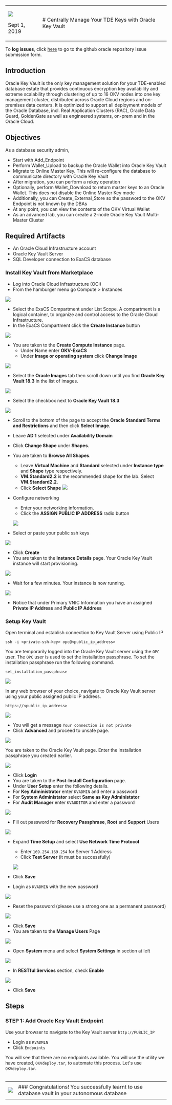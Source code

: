 <table class="tbl-heading"><tr><td class="td-logo">

![](./images/obe_tag.png)

Sept 1, 2019
</td>
<td class="td-banner">
# Centrally Manage Your TDE Keys with Oracle Key Vault
</td></tr><table>

To **log issues**, click [here](https://github.com/oracle/learning-library/issues/new) to go to the github oracle repository issue submission form.

## Introduction

Oracle Key Vault is the only key management solution for your TDE-enabled database estate that provides continuous encryption key availability and extreme scalability through clustering of up to 16 OKV nodes into one key management cluster, distributed across Oracle Cloud regions and on-premises data centers. It is optimized to support all deployment models of the Oracle Database, incl. Real Application Clusters (RAC), Oracle Data Guard, GoldenGate as well as engineered systems, on-prem and in the Oracle Cloud.

## Objectives

As a database security admin,

- Start with Add_Endpoint
- Perform Wallet_Upload to backup the Oracle Wallet into Oracle Key Vault
- Migrate to Online Master Key. This will re-configure the database to communicate directory with Oracle Key Vault
- After migration, you can perform a rekey operation
- Optionally, perform Wallet_Download to return master keys to an Oracle Wallet. This does not disable the Online Master Key mode
- Additionally, you can Create_External_Store so the password to the OKV Endpoint is not known by the DBAs
- At any point, you can view the contents of the OKV Virtual Wallet
- As an advanced lab, you can create a 2-node Oracle Key Vault Multi-Master Cluster


## Required Artifacts

- An Oracle Cloud Infrastructure account
- Oracle Key Vault Server
- SQL Developer connection to ExaCS database


### Install Key Vault from Marketplace

- Log into Oracle Cloud Infrastructure (OCI)
- From the hamburger menu go Compute > Instances

![](./images/dbsec/okv/instances.png)

- Select the ExaCS Compartment under List Scope. A compartment is a logical container, to organize and control access to the Oracle Cloud Infrastructure.
- In the ExaCS Compartment click the **Create Instance** button

![](./images/dbsec/okv/create-instance.png)

- You are taken to the **Create Compute Instance** page.
  - Under Name enter **OKV-ExaCS**
  - Under **Image or operating system** click **Change Image**

 ![](./images/dbsec/okv/change-image.png)
  - Select the **Oracle Images** tab then scroll down until you find  **Oracle Key Vault 18.3** in the list of images.

  ![](./images/dbsec/okv/oracle-images-tab.png)
  - Select the checkbox next to **Oracle Key Vault 18.3**

  ![](./images/dbsec/okv/okv-checkbox.png)
  - Scroll to the bottom of the page to accept the **Oracle Standard Terms and Restrictions** and then click **Select Image**.
- Leave **AD 1** selected under **Availability Domain**
- Click **Change Shape** under **Shapes**.
- You are taken to **Browse All Shapes**.
  - Leave **Virtual Machine** and **Standard** selected under **Instance type** and **Shape** type respectively.
  - **VM.Standard2.2** is the recommended shape for the lab. Select **VM.Standard2.2**.
  - Click **Select Shape**
![](./images/dbsec/okv/vm-shapes.png)

- Configure networking
  - Enter your networking information.
  - Click the **ASSIGN PUBLIC IP ADDRESS** radio button

  ![](./images/dbsec/okv/configure-networking.png)

- Select or paste your public ssh keys

![](./images/dbsec/okv/ssh-key.png)

- Click **Create**
- You are taken to the **Instance Details** page. Your Oracle Key Vault instance will start provisioning.

![](./images/dbsec/okv/okv-provisioning.png)

- Wait for a few minutes. Your instance is now running.

![](./images/dbsec/okv/okv-running.png)

- Notice that under Primary VNIC Information you have an assigned **Private IP Address** and **Public IP Address**

### Setup Key Vault

Open terminal and establish connection to Key Vault Server using Public IP
```
ssh -i <private-ssh-key> opc@<public_ip_address>
```

You are temporarily logged into the Oracle Key Vault server using the `OPC` user. The `OPC` user is used to set the installation passphrase. To set the installation passphrase run the following command.

```
set_installation_passphrase
```

![](./images/dbsec/okv/set-okv-pass.png)

In any web browser of your choice, navigate to Oracle Key Vault server using your public assigned public IP address.
```
https://<public_ip_address>
```

![](./images/dbsec/okv/privacy-error.png)

- You will get a message `Your connection is not private`
- Click **Advanced** and proceed to unsafe page.

![](./images/dbsec/okv/web-proceed.png)

You are taken to the Oracle Key Vault page. Enter the installation passphrase you created earlier.

![](./images/dbsec/okv/set-okv-pass-page.png)

- Click **Login**
- You are taken to the **Post-Install Configuration** page.
- Under **User Setup** enter the following details.
 - For **Key Administrator** enter `KVADMIN` and enter a password
 - For **System Administator** select **Same as Key Administator**
 - For **Audit Manager** enter `KVAUDITOR` and enter a password

 ![](./images/dbsec/okv/post-install-config.png)

- Fill out password for **Recovery Passphrase**, **Root** and **Support** Users

 ![](./images/dbsec/okv/other-passwords.png)

- Expand **Time Setup** and select **Use Network Time Protocol**
  - Enter `169.254.169.254` for Server 1 Address
  - Click **Test Server** (it must be successfully)

  ![](./images/dbsec/okv/time-setup.png)

 - Click **Save**
- Login as `KVADMIN` with the new password

 ![](./images/dbsec/okv/kvadmin-login.png)

- Reset the password (please use a strong one as a permanent password)

 ![](./images/dbsec/okv/reset-password.png)

 - Click **Save**
 - You are taken to the **Manage Users** Page

 ![](./images/dbsec/okv/okv-server-users.png)

- Open **System** menu and select **System Settings** in section at left

 ![](./images/dbsec/okv/system-settings.png)

- In **RESTful Services** section, check **Enable**

 ![](./images/dbsec/okv/restful-services.png)

- Click **Save**


## Steps

### STEP 1: Add Oracle Key Vault Endpoint

Use your browser to navigate to the Key Vault server `http://PUBLIC_IP`

- Login as `KVADMIN`
- Click `Endpoints`

You will see that there are no endpoints available. You will use the utility we have created, `OKVdeploy.tar`, to automate this process. Let's use `OKVdeploy.tar`.

<table>
<tr><td class="td-logo">

[![](images/obe_tag.png)](#)</td>
<td class="td-banner">
### Congratulations! You successfully learnt to use  database vault in your autonomous database

</td>
</tr>
<table>
